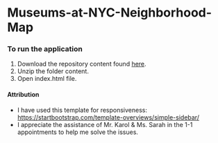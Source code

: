 # Museums-at-NYC-Neighborhood-Map

### To run the application
1. Download the repository content found [here](https://github.com/sharifah91/Udacity-Neighborhood-Map).
2. Unzip the folder content.
3. Open index.html file.

#### Attribution
- I have used this template for responsiveness: https://startbootstrap.com/template-overviews/simple-sidebar/
- I appreciate the assistance of Mr. Karol & Ms. Sarah in the 1-1 appointments to help me solve the issues.
